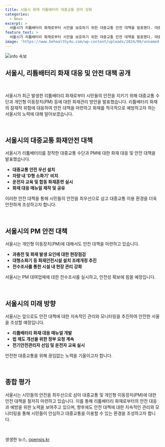```yaml
---
title: 서울시 화재 리튬배터리 대중교통 관리 강화
categories:
  - News
excerpt: >
  서울시가 리튬배터리 화재로부터 시민을 보호하기 위한 대중교통 안전 대책을 발표했다. 대중교통 수단별 화재관리 방안과 조기 진화를 돕는 방재시설 설치 등으로 대형화재를 막겠다고 밝혔다. 리튬배터리 화재에 취약한 대중교통을 위해 D형 소화기를 비치하고 운전자 교육을 실시할 예정이며, 관계기관 합동 화재훈련과 정기 현장점검을 통해 화재 예방과 신속한 대응을 강화한다. 또한 리튬배터리함 내부 온도를 감지하는 자동 소화설비를 확대하고, 배터리 기술 기준 제정에 대한 요청도 진행 중이다. 개인형 이동장치(PM)에도 화재안전시설 설치와 전수조사를 실시하여 시민들의 안전을 보장하겠다고 밝혔다.
feature_text: >
  서울시가 리튬배터리 화재로부터 시민을 보호하기 위한 대중교통 안전 대책을 발표했다. 대중교통 수단별 화재관리 방안과 조기 진화를 돕는 방재시설 설치 등으로 대형화재를 막겠다고 밝혔다. 리튬배터리 화재에 취약한 대중교통을 위해 D형 소화기를 비치하고 운전자 교육을 실시할 예정이며, 관계기관 합동 화재훈련과 정기 현장점검을 통해 화재 예방과 신속한 대응을 강화한다. 또한 리튬배터리함 내부 온도를 감지하는 자동 소화설비를 확대하고, 배터리 기술 기준 제정에 대한 요청도 진행 중이다. 개인형 이동장치(PM)에도 화재안전시설 설치와 전수조사를 실시하여 시민들의 안전을 보장하겠다고 밝혔다.
image: 'https://www.behealthy4u.com/wp-content/uploads/2024/06/unnamed-file.png'
---
```


<p><img src="https://www.behealthy4u.com/wp-content/uploads/2024/06/unnamed-file.png" alt="info 속보" /></p>

<h2 data-ke-size="size26"><b>서울시, 리튬배터리 화재 대응 및 안전 대책 공개</b></h2>

<p data-ke-size="size16">&nbsp;</p>

<p>서울시가 최근 발생한 리튬배터리 화재로부터 시민들의 안전을 지키기 위해 대중교통 수단과 개인형 이동장치(PM) 등에 대한 화재관리 방안을 발표했습니다. 리튬배터리 화재의 잠재적 위험에 대응하여 안전 대책을 마련하고 화재를 적극적으로 예방하고자 하는 서울시의 노력에 대해 알아보겠습니다.</p>

<p data-ke-size="size16">&nbsp;</p>

<h2 data-ke-size="size26">서울시의 대중교통 화재안전 대책</h2>

<p data-ke-size="size16">서울시가 리튬배터리를 장착한 대중교통 수단과 PM에 대한 화재 대응 및 안전 대책을 발표했습니다.</p>

<ul>
<li><b>대중교통 안전 우선 설치</b></li>
<li><b>차량 내 'D형 소화기' 비치</b></li>
<li><b>운전자 교육 및 합동 화재훈련 실시</b></li>
<li><b>화재 대응 매뉴얼 제작 및 공유</b></li>
</ul>

<p data-ke-size="size16">이러한 안전 대책을 통해 시민들의 안전을 최우선으로 삼고 대중교통 이용 환경을 더욱 안전하게 조성하고자 합니다.</p>

<p data-ke-size="size16">&nbsp;</p>

<h2 data-ke-size="size26">서울시의 PM 안전 대책</h2>

<p data-ke-size="size16">서울시는 개인형 이동장치(PM)에 대해서도 안전 대책을 마련하고 있습니다.</p>

<ul>
<li><b>과충전 및 화재 발생 요인에 대한 현장점검</b></li>
<li><b>대형소화기 등 화재안전시설 설치 조례개정 추진</b></li>
<li><b>전수조사를 통한 시설 내 현장 관리 강화</b></li>
</ul>

<p data-ke-size="size16">서울시는 PM 대여업체에 대한 전수조사를 실시하고, 안전성 확보에 힘쓸 예정입니다.</p>

<p data-ke-size="size16">&nbsp;</p>

<h2 data-ke-size="size26">서울시의 미래 방향</h2>

<p data-ke-size="size16">서울시는 앞으로도 안전 대책에 대한 지속적인 관리와 모니터링을 추진하여 안전한 서울을 조성할 예정입니다.</p>

<ul>
<li><b>리튬배터리 화재 대응 매뉴얼 개발</b></li>
<li><b>법 제도 개선을 위한 정부 요청 계속</b></li>
<li><b>전기안전관리자 선임 및 운전자 교육 실시</b></li>
</ul>

<p data-ke-size="size16">안전한 대중교통을 위해 끊임없는 노력을 기울이고자 합니다.</p>

<p data-ke-size="size16">&nbsp;</p>

<h2 data-ke-size="size26"><b>종합 평가</b></h2>

<p data-ke-size="size16">서울시는 시민들의 안전을 최우선으로 삼아 대중교통 및 개인형 이동장치(PM)에 대한 안전 대책을 철저히 마련하고 있습니다. 이를 통해 리튬배터리 화재로부터의 안전 대응과 예방을 위한 노력을 보여주고 있으며, 향후에도 안전 대책에 대한 지속적인 관리와 모니터링을 통해 시민들이 안심하고 대중교통을 이용할 수 있는 환경을 조성하고자 합니다.</p>

<p data-ke-size="size16">&nbsp;</p>
생생한 뉴스, <a href="https://opensis.kr" rel="dofollow">opensis.kr</a>


